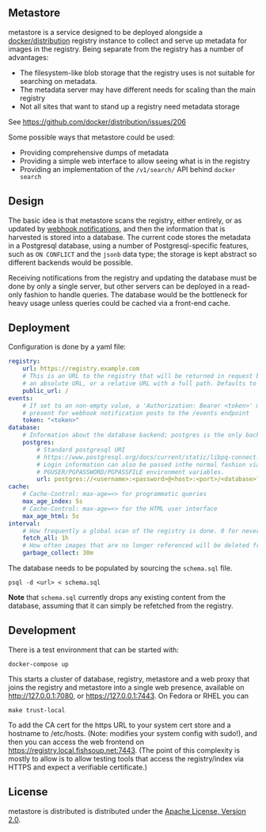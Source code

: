 Metastore
---------
metastore is a service designed to be deployed alongside a
[docker/distribution](https://github.com/docker/distribution/) registry instance
to collect and serve up metadata for images in the registry. Being separate from
the registry has a number of advantages:

 * The filesystem-like blob storage that the registry uses is not suitable for
   searching on metadata.
 * The metadata server may have different needs for scaling than the main registry
 * Not all sites that want to stand up a registry need metadata storage

See https://github.com/docker/distribution/issues/206

Some possible ways that metastore could be used:

 * Providing comprehensive dumps of metadata
 * Providing a simple web interface to allow seeing what is in the registry
 * Providing an implementation of the `/v1/search/` API behind `docker search`

Design
------
The basic idea is that metastore scans the registry, either entirely, or as
updated by [webhook notifications](https://docs.docker.com/registry/notifications/),
and then the information that is harvested is stored into a database.
The current code stores the metadata in a Postgresql database, using a
number of Postgresql-specific features, such as `ON CONFLICT` and the `jsonb`
data type; the storage is kept abstract so different backends would be possible.

Receiving notifications from the registry and updating the database must be
done by only a single server, but other servers can be deployed in a
read-only fashion to handle queries. The database would be the bottleneck for
heavy usage unless queries could be cached via a front-end cache.

Deployment
----------

Configuration is done by a yaml file:

``` yaml
registry:
    url: https://registry.example.com
	# This is an URL to the registry that will be returned in request bodies. It can be
	# an absolute URL, or a relative URL with a full path. Defaults to the value of url.
	public_url: /
events:
	# If set to an non-empty value, a 'Authorization: Bearer <token>' must be
	# present for webhook notification posts to the /events endpoint
	token: "<token>"
database:
	# Information about the database backend; postgres is the only backend at the moment
    postgres:
		# Standard postgresql URI
		# https://www.postgresql.org/docs/current/static/libpq-connect.html#LIBPQ-CONNSTRING
		# Login information can also be passed inthe normal fashion via
		# PGUSER/PGPASSWORD/PGPASSFILE environment variables.
        url: postgres://<username>:<password>@<host>:<port>/<database>?sslmode=disable
cache:
	# Cache-Control: max-age=<> for programmatic queries
	max_age_index: 5s
	# Cache-Control: max-age=<> for the HTML user interface
	max_age_html: 5s
interval:
	# How frequently a global scan of the registry is done. 0 for never.
    fetch_all: 1h
	# How often images that are no longer referenced will be deleted from the registry
    garbage_collect: 30m
```

The database needs to be populated by sourcing the `schema.sql` file.

```
psql -d <url> < schema.sql
```

**Note** that `schema.sql` currently drops any existing content from the database,
assuming that it can simply be refetched from the registry.

Development
-----------
There is a test environment that can be started with:

```
docker-compose up
```

This starts a cluster of database, registry, metastore and a web proxy that joins
the registry and metastore into a single web presence, available on
http://127.0.0.1:7080, or https://127.0.0.1:7443. On Fedora or RHEL you can

```
make trust-local
```

To add the CA cert for the https URL to your system cert store and a hostname to
/etc/hosts. (Note: modifies your system config with sudo!), and then you can access
the web frontend on https://registry.local.fishsoup.net:7443. (The point of this
complexity is mostly to allow is to allow testing tools that access the registry/index
via HTTPS and expect a verifiable certificate.)

License
-------
metastore is distributed is distributed under the [Apache License, Version 2.0](LICENSE).
